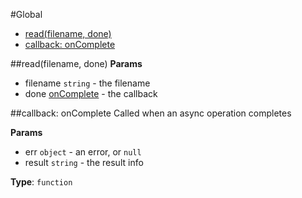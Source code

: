 #Global
* [read(filename, done)](#read)
* [callback: onComplete](#onComplete)

<a name="read"></a>
##read(filename, done)
**Params**

- filename `string` - the filename
- done [onComplete](#onComplete) - the callback

<a name="onComplete"></a>
##callback: onComplete
Called when an async operation completes

**Params**

- err `object` - an error, or `null`
- result `string` - the result info

**Type**: `function`  
